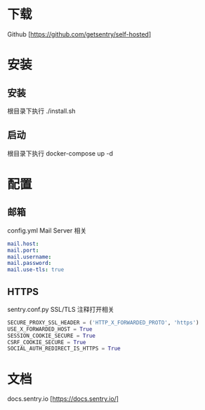 # 下载

Github [https://github.com/getsentry/self-hosted]

# 安装
## 安装
根目录下执行 ./install.sh
## 启动
根目录下执行 docker-compose up -d
# 配置
## 邮箱
config.yml
Mail Server 相关
```yaml
mail.host: 
mail.port: 
mail.username: 
mail.password: 
mail.use-tls: true
```

## HTTPS
sentry.conf.py
SSL/TLS 注释打开相关
```python
SECURE_PROXY_SSL_HEADER = ('HTTP_X_FORWARDED_PROTO', 'https')
USE_X_FORWARDED_HOST = True
SESSION_COOKIE_SECURE = True
CSRF_COOKIE_SECURE = True
SOCIAL_AUTH_REDIRECT_IS_HTTPS = True
```

# 文档
docs.sentry.io [https://docs.sentry.io/]